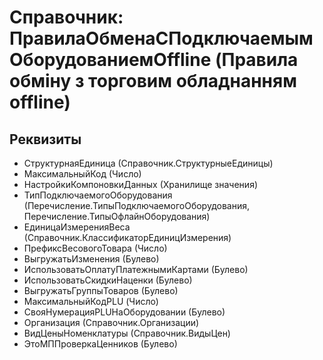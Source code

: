 ﻿# Справочник: ПравилаОбменаСПодключаемымОборудованиемOffline (Правила обміну з торговим обладнанням offline)

## Реквизиты

- СтруктурнаяЕдиница (Справочник.СтруктурныеЕдиницы)
- МаксимальныйКод (Число)
- НастройкиКомпоновкиДанных (Хранилище значения)
- ТипПодключаемогоОборудования (Перечисление.ТипыПодключаемогоОборудования, Перечисление.ТипыОфлайнОборудования)
- ЕдиницаИзмеренияВеса (Справочник.КлассификаторЕдиницИзмерения)
- ПрефиксВесовогоТовара (Число)
- ВыгружатьИзменения (Булево)
- ИспользоватьОплатуПлатежнымиКартами (Булево)
- ИспользоватьСкидкиНаценки (Булево)
- ВыгружатьГруппыТоваров (Булево)
- МаксимальныйКодPLU (Число)
- СвояНумерацияPLUНаОборудовании (Булево)
- Организация (Справочник.Организации)
- ВидЦеныНоменклатуры (Справочник.ВидыЦен)
- ЭтоМППроверкаЦенников (Булево)

